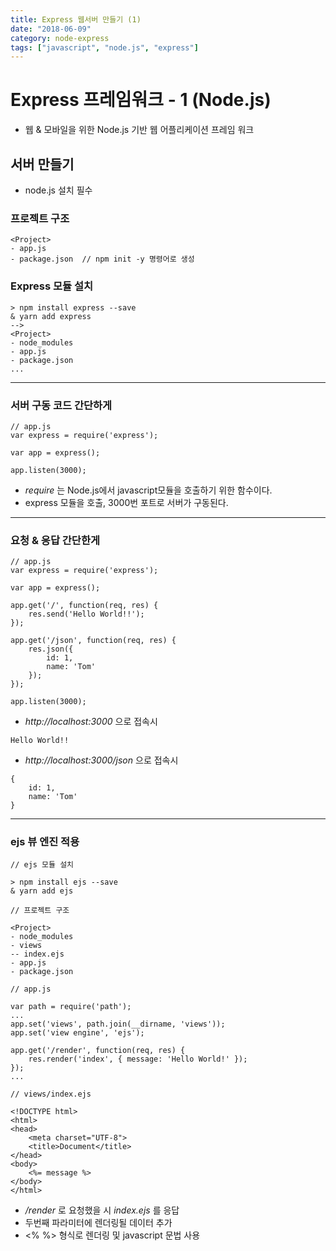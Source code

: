 ```yaml
---
title: Express 웹서버 만들기 (1)
date: "2018-06-09"
category: node-express
tags: ["javascript", "node.js", "express"]
---
```


# Express 프레임워크 - 1 (Node.js)

- 웹 & 모바일을 위한 Node.js 기반 웹 어플리케이션 프레임 워크

## 서버 만들기

- node.js 설치 필수

### 프로젝트 구조

~~~
<Project>
- app.js
- package.json  // npm init -y 명령어로 생성
~~~

### Express 모듈 설치
~~~
> npm install express --save
& yarn add express
-->
<Project>
- node_modules
- app.js
- package.json
...
~~~
---
### 서버 구동 코드 간단하게
~~~
// app.js
var express = require('express');

var app = express();

app.listen(3000);
~~~
- _require_ 는 Node.js에서 javascript모듈을 호출하기 위한 함수이다.
- express 모듈을 호출, 3000번 포트로 서버가 구동된다.
---
### 요청 & 응답 간단한게
~~~
// app.js
var express = require('express');

var app = express();

app.get('/', function(req, res) {
    res.send('Hello World!!');
});

app.get('/json', function(req, res) {
	res.json({
		id: 1,
		name: 'Tom'
	});
});

app.listen(3000);
~~~
- _http://localhost:3000_ 으로 접속시
~~~
Hello World!!
~~~
- _http://localhost:3000/json_ 으로 접속시
~~~
{
    id: 1,
    name: 'Tom'
}
~~~
---
### ejs 뷰 엔진 적용
~~~
// ejs 모듈 설치

> npm install ejs --save
& yarn add ejs

// 프로젝트 구조

<Project>
- node_modules
- views
-- index.ejs
- app.js
- package.json
~~~

~~~
// app.js

var path = require('path'); 
...
app.set('views', path.join(__dirname, 'views'));
app.set('view engine', 'ejs');

app.get('/render', function(req, res) {
    res.render('index', { message: 'Hello World!' });
});
...
~~~

~~~
// views/index.ejs

<!DOCTYPE html>
<html>
<head>
    <meta charset="UTF-8">
    <title>Document</title>
</head>
<body>
    <%= message %>
</body>
</html>
~~~

- _/render_ 로 요청했을 시 _index.ejs_ 를 응답
- 두번째 파라미터에 렌더링될 데이터 추가
- <% %> 형식로 렌더링 및 javascript 문법 사용